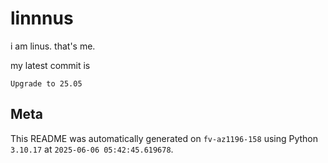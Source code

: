 # linnnus

i am linus. that's me.

my latest commit is

```
Upgrade to 25.05
```

## Meta

This README was automatically generated on `fv-az1196-158` using Python
`3.10.17` at `2025-06-06 05:42:45.619678`.
